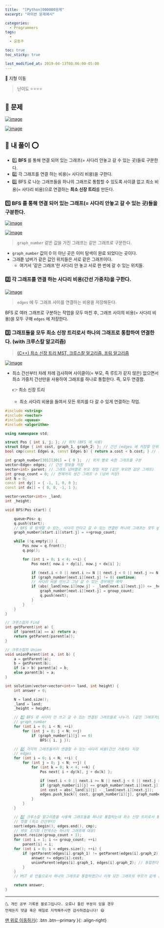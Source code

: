```yaml
---
title:  "[Python]000000문제"
excerpt: "파이썬 문제예시"

categories:
  - Programmers
tags:
  - 
  - 윤동주

toc: true
toc_sticky: true

last_modified_at: 2019-04-13T08:06:00-05:00
---
```



📌 지형 이동

> 난이도 ⭐⭐⭐⭐

## 🚀 문제

[![image](https://user-images.githubusercontent.com/42318591/117474560-ff1cd680-af95-11eb-90c1-0647e77daa5d.png)](https://user-images.githubusercontent.com/42318591/117474560-ff1cd680-af95-11eb-90c1-0647e77daa5d.png)

[![image](https://user-images.githubusercontent.com/42318591/117474650-1956b480-af96-11eb-84cb-db9044b35639.png)](https://user-images.githubusercontent.com/42318591/117474650-1956b480-af96-11eb-84cb-db9044b35639.png)



## 🚀 내 풀이 ⭕

- 1️⃣ **BFS** 를 통해 연결 되어 있는 그래프(= 사다리 안놓고 갈 수 있는 곳)들로 구분한다.
- 2️⃣ 각 그래프를 연결 하는 비용(= 사다리 비용)을 구한다.
- 3️⃣ BFS 로 나눈 그래프들을 하나의 그래프로 통합할 수 있도록 사이클 없고 최소 비용(= 사다리 비용)으로 연결하는 **최소 신장 트리**를 만든다.



### 1️⃣ BFS 를 통해 연결 되어 있는 그래프(= 사다리 안놓고 갈 수 있는 곳)들을 구분한다.

[![image](https://user-images.githubusercontent.com/42318591/117604643-e0cefa80-b190-11eb-84aa-8cc53a26add5.png)](https://user-images.githubusercontent.com/42318591/117604643-e0cefa80-b190-11eb-84aa-8cc53a26add5.png)

[![image](https://user-images.githubusercontent.com/42318591/117605201-29d37e80-b192-11eb-9a51-88a35ddb3631.png)](https://user-images.githubusercontent.com/42318591/117605201-29d37e80-b192-11eb-9a51-88a35ddb3631.png)

> `graph_number` 같은 값을 가진 그래프는 같은 그래프로 구분한다.

- `graph_number` 값이 0 이 아닌 곳은 이미 탐색이 완료 되었다는 곳이다.
- 그래픝 넘버가 같은 값인 위치들은 서로 같은 그래프이다.
  - 여기서 '같은 그래프'란 사다리 안 놓고 서로 한 번에 갈 수 있는 위치들.



### 2️⃣ 각 그래프를 연결 하는 사다리 비용(간선 가중치)을 구한다.

[![image](https://user-images.githubusercontent.com/42318591/117605886-ac107280-b193-11eb-844a-432409554322.png)](https://user-images.githubusercontent.com/42318591/117605886-ac107280-b193-11eb-844a-432409554322.png)

> `edges` 에 두 그래프 사이를 연결하는 비용을 저장해둔다.

BFS 로 여러 그래프로 구분하는 작업을 모두 마친 후, 그래프 사이의 비용(= 사다리 비용)을 모두 구해 `edges` 에 저장한다.



### 3️⃣ 그래프들을 모두 최소 신장 트리로서 하나의 그래프로 통합하여 연결한다. (with 크루스칼 알고리즘)

> [(C++) 최소 신장 트리 MST, 크루스칼 알고리즘, 프림 알고리즘](https://ansohxxn.github.io/algorithm/mst/)

[![image](https://user-images.githubusercontent.com/42318591/117605993-f134a480-b193-11eb-98f1-4c615d2c3997.png)](https://user-images.githubusercontent.com/42318591/117605993-f134a480-b193-11eb-98f1-4c615d2c3997.png)

- 최소 간선부터 차례 차례 검사하며 사이클이(= 부모, 즉 루트가 같지 않은) 없으면서 최소 가중치 간선만을 사용하여 그래프를 하나로 통합한다. 즉, 모두 연결함.

   

  👉 최소 신장 트리

  - 최소 사다리 비용을 들여서 모든 위치를 다 갈 수 있게 연결하는 작업.

```c++
#include <string>
#include <vector>
#include <queue>
#include <algorithm>

using namespace std;

struct Pos { int i, j; }; // 위치 (BFS 에 사용)
struct Edge { int cost, graph_1, graph_2; }; // 간선 (edges 에 저장할 단위로 비용, 간선의 양 끝점 함께 묶어 저장)
bool cmp(const Edge& a, const Edge& b) { return a.cost < b.cost; } // 크루스칼은 가중치 별 오름차순 정렬이 필요하기 떄문에 비용으로 크기 따지는 비교 함수 마련

int graph_number[301][301] = { 0 };  // 위치 별로 속한 그래프를 구분
vector<Edge> edges; // 간선 정보들 저장
vector<int> parent; // 그래프 넘버별로 부모 정점 저장 (같은 부모면 같은 그래프)
int group_count = 0; // 현재까지 생긴 그래프 수 (넘버 저장)
int N = 0;
const int dy[] = { -1, 1, 0, 0 };
const int dx[] = { 0, 0, -1, 1 };

vector<vector<int>> _land;
int _height;

void BFS(Pos start) {

    queue<Pos> q;
    q.push(start);
    // BFS 로 탐색할 수 있는, 사다리 안타고 갈 수 있는 연결된 하나의 그래프는 모두 graph_number[start.i][start.j] 로 통일되어 같은 그래프임을 표시할 것
    graph_number[start.i][start.j] = ++group_count;

    while (!q.empty()) {
        Pos now = q.front();
        q.pop();

        for (int i = 0; i < 4; ++i) {
            Pos next{ now.i + dy[i], now.j + dx[i] };

            if (next.i < 0 || next.i >= N || next.j < 0 || next.j >= N) continue;
            if (graph_number[next.i][next.j] != 0) continue;
            // 사다리 비용 안쓰고 그냥 갈 수 있는 경우에만 예약 
            if (abs(_land[now.i][now.j] - _land[next.i][next.j]) <= _height) {
                graph_number[next.i][next.j] = group_count;
                q.push(next);
            }
        }
    }
}

// 크루스칼의 Find
int getParent(int a) {
    if (parent[a] == a) return a;
    return getParent(parent[a]);
}

// 크루스칼의 Union
void unionParent(int a, int b) {
    a = getParent(a);
    b = getParent(b);
    if (a > b) parent[a] = b;
    else parent[b] = a;
}

int solution(vector<vector<int>> land, int height) {
    int answer = 0;

    N = land.size();
    _land = land;
    _height = height;

    // 1️⃣ BFS 로 사다리 안 쓰고 갈 수 있는 연결된 그래프들로 나누기. (같은 그래프끼린 같은 번호 부여)
    // graph_number
    for (int i = 0; i < N; ++i)
        for (int j = 0; j < N; ++j)
            if (graph_number[i][j] == 0)
                BFS({ i, j });

    // 2️⃣ 각각의 그래프들끼리 연결할 수 있는 사다리 비용(간선 가중치) 저장 
    // edges
    for (int i = 0; i < N; ++i) {
        for (int j = 0; j < N; ++j) {
            for (int k = 0; k < 4; ++k) {
                Pos next{ i + dy[k], j + dx[k] };

                if (next.i < 0 || next.i >= N || next.j < 0 || next.j >= N) continue;
                if (graph_number[i][j] == graph_number[next.i][next.j]) continue; // 같은 그래프면 사다리 놓을 필요 없음
                int cost = abs(_land[i][j] - _land[next.i][next.j]);
                edges.push_back({ cost, graph_number[i][j], graph_number[next.i][next.j] });
            }
        }
    }

    // 3️⃣ 크루스칼 알고리즘을 사용해 그래프들을 하나로 통합하는데 최소 신장 트리로서 통합한다. (최소의 사다리 비용을 들여서 사이클 없이)
    // 정렬 (최소 간선부터)
    sort(edges.begin(), edges.end(), cmp); 
    // 부모 초기화 (인덱스는 하나의 그래프에 대응)
    parent.resize(group_count + 1);
    for (int i = 1; i <= group_count; ++i)
        parent[i] = i;
    for (int i = 0; i < edges.size(); ++i) {
        if (getParent(edges[i].graph_1) != getParent(edges[i].graph_2)) { // 부모가 같지 않다면 (즉, 같은 그래프가 아니라면)
            answer += edges[i].cost;
            unionParent(edges[i].graph_1, edges[i].graph_2); // 통합한다.
        }
    }
    // MST 로 만듦으로서 하나의 그래프로 통합하였으니 이제 모든 그래프의 부모가 같게 된다.

    return answer;
}
```

------



```
🌜 개인 공부 기록용 블로그입니다. 오류나 틀린 부분이 있을 경우 
언제든지 댓글 혹은 메일로 지적해주시면 감사하겠습니다! 😄
```

[맨 위로 이동하기](https://github.com/ansohxxn/ansohxxn.github.io/blob/master/_posts/algorithm/coding-test/programmers/2021-05-08-146.md#){: .btn .btn--primary }{: .align-right}